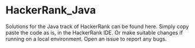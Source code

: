 # HackerRank_Java

Solutions for the Java track of HackerRank can be found here.
Simply copy paste the code as is, in the HackerRank IDE. Or make suitable changes if running on a local environment. 
Open an issue to report any bugs. 
